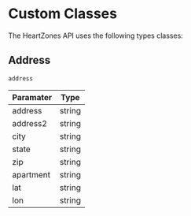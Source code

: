 # Custom Classes

The HeartZones API uses the following types classes:

## Address
`address`

Paramater | Type
--------- | ----
address | string
address2 | string
city | string
state | string
zip | string
apartment | string
lat | string
lon | string
